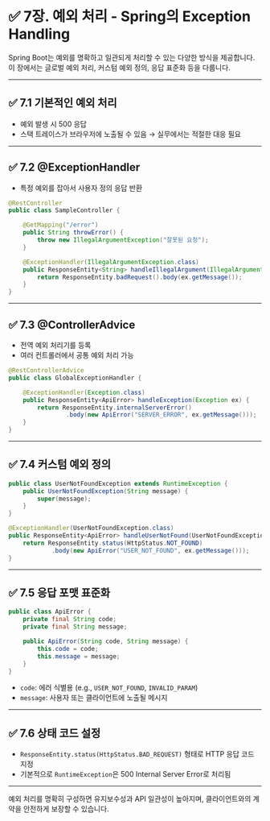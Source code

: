 # ✅ 7장. 예외 처리 - Spring의 Exception Handling

Spring Boot는 예외를 명확하고 일관되게 처리할 수 있는 다양한 방식을 제공합니다. 이 장에서는 글로벌 예외 처리, 커스텀 예외 정의, 응답 표준화 등을 다룹니다.

---

## ✅ 7.1 기본적인 예외 처리

- 예외 발생 시 500 응답
- 스택 트레이스가 브라우저에 노출될 수 있음 → 실무에서는 적절한 대응 필요

---

## ✅ 7.2 @ExceptionHandler

- 특정 예외를 잡아서 사용자 정의 응답 반환

```java
@RestController
public class SampleController {

    @GetMapping("/error")
    public String throwError() {
        throw new IllegalArgumentException("잘못된 요청");
    }

    @ExceptionHandler(IllegalArgumentException.class)
    public ResponseEntity<String> handleIllegalArgument(IllegalArgumentException ex) {
        return ResponseEntity.badRequest().body(ex.getMessage());
    }
}
```

---

## ✅ 7.3 @ControllerAdvice

- 전역 예외 처리기를 등록
- 여러 컨트롤러에서 공통 예외 처리 가능

```java
@RestControllerAdvice
public class GlobalExceptionHandler {

    @ExceptionHandler(Exception.class)
    public ResponseEntity<ApiError> handleException(Exception ex) {
        return ResponseEntity.internalServerError()
                .body(new ApiError("SERVER_ERROR", ex.getMessage()));
    }
}
```

---

## ✅ 7.4 커스텀 예외 정의

```java
public class UserNotFoundException extends RuntimeException {
    public UserNotFoundException(String message) {
        super(message);
    }
}
```

```java
@ExceptionHandler(UserNotFoundException.class)
public ResponseEntity<ApiError> handleUserNotFound(UserNotFoundException ex) {
    return ResponseEntity.status(HttpStatus.NOT_FOUND)
            .body(new ApiError("USER_NOT_FOUND", ex.getMessage()));
}
```

---

## ✅ 7.5 응답 포맷 표준화

```java
public class ApiError {
    private final String code;
    private final String message;

    public ApiError(String code, String message) {
        this.code = code;
        this.message = message;
    }
}
```

- `code`: 에러 식별용 (e.g., `USER_NOT_FOUND`, `INVALID_PARAM`)
- `message`: 사용자 또는 클라이언트에 노출될 메시지

---

## ✅ 7.6 상태 코드 설정

- `ResponseEntity.status(HttpStatus.BAD_REQUEST)` 형태로 HTTP 응답 코드 지정
- 기본적으로 `RuntimeException`은 500 Internal Server Error로 처리됨

---

예외 처리를 명확히 구성하면 유지보수성과 API 일관성이 높아지며, 클라이언트와의 계약을 안전하게 보장할 수 있습니다.